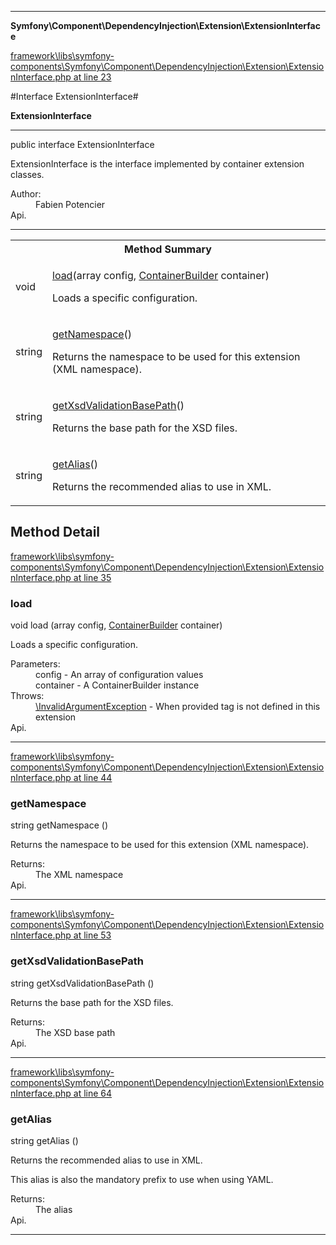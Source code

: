 

- - -

**Symfony\Component\DependencyInjection\Extension\ExtensionInterface**


<a href="https://github.com/JeyDotC/Hirudo/blob/master/framework/libs/symfony-components/Symfony/Component/DependencyInjection/Extension/ExtensionInterface.php#L23" >framework\libs\symfony-components\Symfony\Component\DependencyInjection\Extension\ExtensionInterface.php at line 23</a>

#Interface ExtensionInterface#

**ExtensionInterface**




- - -

<p class="signature"><span class='k'>public  interface</span> <span class='nx'>ExtensionInterface</span></p>

<div class="comment" id="overview_description"><p>ExtensionInterface is the interface implemented by container extension classes.</p></div>

<dl>
<dt>Author:</dt>
<dd>Fabien Potencier <fabien@symfony.com></dd>
<dt>Api.</dt>
</dl>


- - -

<table id="summary_method">
<tr><th colspan="2">Method Summary</th></tr>
<tr>
<td><span class='k'></span> <span class='nx'>void</span></td>
<td class="description"><p class="name"><a href="#load">load</a>(array config, <a href="https://github.com/JeyDotC/Hirudo/blob/master/symfony/component/dependencyinjection/ContainerBuilder.md">ContainerBuilder</a> container)</p><p class="description">Loads a specific configuration.</p></td>
</tr>
<tr>
<td><span class='k'></span> <span class='nx'>string</span></td>
<td class="description"><p class="name"><a href="#getnamespace">getNamespace</a>()</p><p class="description">Returns the namespace to be used for this extension (XML namespace).</p></td>
</tr>
<tr>
<td><span class='k'></span> <span class='nx'>string</span></td>
<td class="description"><p class="name"><a href="#getxsdvalidationbasepath">getXsdValidationBasePath</a>()</p><p class="description">Returns the base path for the XSD files.</p></td>
</tr>
<tr>
<td><span class='k'></span> <span class='nx'>string</span></td>
<td class="description"><p class="name"><a href="#getalias">getAlias</a>()</p><p class="description">Returns the recommended alias to use in XML.
</p></td>
</tr>
</table>

<h2 id="detail_method">Method Detail</h2>

<a href="https://github.com/JeyDotC/Hirudo/blob/master/framework/libs/symfony-components/Symfony/Component/DependencyInjection/Extension/ExtensionInterface.php#L35" >framework\libs\symfony-components\Symfony\Component\DependencyInjection\Extension\ExtensionInterface.php at line 35</a>

<h3 id="load()">load</h3>
<span class='k'></span> <span class='nx'>void</span> <span class='nf'>load</span> (array config, <a href="https://github.com/JeyDotC/Hirudo/blob/master/symfony/component/dependencyinjection/ContainerBuilder.md">ContainerBuilder</a> container)

<div class="details">
<p>Loads a specific configuration.</p><dl>
<dt>Parameters:</dt>
<dd>config - An array of configuration values</dd>
<dd>container - A ContainerBuilder instance</dd>
<dt>Throws:</dt>
<dd><a href="../../../../symfony/component/dependencyinjection/exception/invalidargumentexception.html">\InvalidArgumentException</a> - When provided tag is not defined in this extension</dd>
<dt>Api.</dt>
</dl>

</div>

- - -


<a href="https://github.com/JeyDotC/Hirudo/blob/master/framework/libs/symfony-components/Symfony/Component/DependencyInjection/Extension/ExtensionInterface.php#L44" >framework\libs\symfony-components\Symfony\Component\DependencyInjection\Extension\ExtensionInterface.php at line 44</a>

<h3 id="getNamespace()">getNamespace</h3>
<span class='k'></span> <span class='nx'>string</span> <span class='nf'>getNamespace</span> ()

<div class="details">
<p>Returns the namespace to be used for this extension (XML namespace).</p><dl>
<dt>Returns:</dt>
<dd>The XML namespace</dd>
<dt>Api.</dt>
</dl>

</div>

- - -


<a href="https://github.com/JeyDotC/Hirudo/blob/master/framework/libs/symfony-components/Symfony/Component/DependencyInjection/Extension/ExtensionInterface.php#L53" >framework\libs\symfony-components\Symfony\Component\DependencyInjection\Extension\ExtensionInterface.php at line 53</a>

<h3 id="getXsdValidationBasePath()">getXsdValidationBasePath</h3>
<span class='k'></span> <span class='nx'>string</span> <span class='nf'>getXsdValidationBasePath</span> ()

<div class="details">
<p>Returns the base path for the XSD files.</p><dl>
<dt>Returns:</dt>
<dd>The XSD base path</dd>
<dt>Api.</dt>
</dl>

</div>

- - -


<a href="https://github.com/JeyDotC/Hirudo/blob/master/framework/libs/symfony-components/Symfony/Component/DependencyInjection/Extension/ExtensionInterface.php#L64" >framework\libs\symfony-components\Symfony\Component\DependencyInjection\Extension\ExtensionInterface.php at line 64</a>

<h3 id="getAlias()">getAlias</h3>
<span class='k'></span> <span class='nx'>string</span> <span class='nf'>getAlias</span> ()

<div class="details">
<p>Returns the recommended alias to use in XML.</p><p>This alias is also the mandatory prefix to use when using YAML.</p><dl>
<dt>Returns:</dt>
<dd>The alias</dd>
<dt>Api.</dt>
</dl>

</div>

- - -

